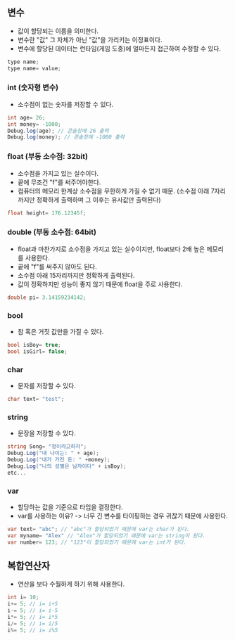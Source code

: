 ## 변수
- 값이 할당되는 이름을 의미한다.
- 변수란 "값" 그 자체가 아닌 "값"을 가리키는 이정표이다.
- 변수에 할당된 데이터는 런타임(게임 도중)에 얼마든지 접근하여 수정할 수 있다.
```C#
type name;
type name= value;
```


### int (숫자형 변수)
- 소수점이 없는 숫자를 저장할 수 있다.
```C#
int age= 26;
int money= -1000;
Debug.log(age); // 콘솔창에 26 출력
Debug.log(money); // 콘솔창에 -1000 출력
```

### float (부동 소수점: 32bit)
- 소수점을 가지고 있는 실수이다.
- 끝에 무조건 "f"를 써주어야한다.
- 컴퓨터의 메모리 한계상 소수점을 무한하게 가질 수 없기 때문. (소수점 아래 7자리까지만 정확하게 출력하며 그 이후는 유사값만 출력된다)
```C#
float height= 176.12345f;
```

### double (부동 소수점: 64bit)
- float과 마찬가지로 소수점을 가지고 있는 실수이지만, float보다 2배 높은 메모리를 사용한다.
- 끝에 "f"를 써주지 않아도 된다.
- 소수점 아래 15자리까지만 정확하게 출력된다.
- 값이 정확하지만 성능이 좋지 않기 때문에 float을 주로 사용한다.
```C#
double pi= 3.14159234142;
```


### bool
- 참 혹은 거짓 값만을 가질 수 있다.
```C#
bool isBoy= true;
bool isGirl= false;
```


### char
- 문자를 저장할 수 있다.
```C#
char text= "test";
```


### string
- 문장을 저장할 수 있다.
```C#
string Song= "정이라고하자";
Debug.Log("내 나이는: " + age);
Debug.Log("내가 가진 돈: " +money);
Debug.Log("나의 성별은 남자이다" + isBoy);
etc...
```


### var
- 할당하는 값을 기준으로 타입을 결정한다.
- var를 사용하는 이유? -> 너무 긴 변수를 타이핑하는 경우 귀찮기 때문에 사용한다.
```C#
var text= "abc"; // "abc"가 할당되었기 때문에 var는 char가 된다.
var myname= "Alex" // "Alex"가 할당되었기 때문에 var는 string이 된다.
var number= 123; // "123"이 할당되었기 때문에 var는 int가 된다.
```

 
 ## 복합연산자
- 연산을 보다 수월하게 하기 위해 사용한다.
```C#
int i= 10;
i+= 5; // i= i+5
i-= 5; // i= i-5
i*= 5; // i= i*5
i/= 5; // i= i/5
i%= 5; // i= i%5
``` 
